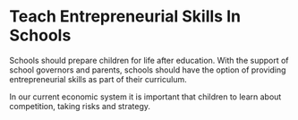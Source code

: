 Teach Entrepreneurial Skills In Schools
=======================================

Schools should prepare children for life after education. With the 
support of school governors and parents, schools should have the option 
of providing entrepreneurial skills as part of their curriculum.

In our current economic system it is important that children to learn 
about competition, taking risks and strategy.  
